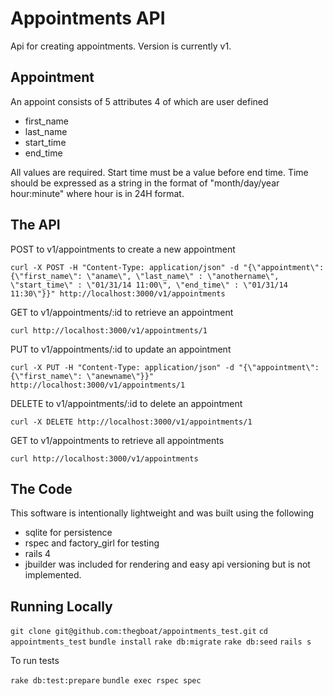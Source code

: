 Appointments API
=========
Api for creating appointments. Version is currently v1.

Appointment
-------

An appoint consists of 5 attributes 4 of which are user defined

 - first_name
 - last_name
 - start_time
 - end_time

All values are required.  Start time must be a value before end time.  Time should be expressed as a string in the format of "month/day/year hour:minute" where hour is in 24H format.

The API
-------

POST to v1/appointments to create a new appointment

`curl -X POST -H "Content-Type: application/json" -d "{\"appointment\":{\"first_name\": \"aname\", \"last_name\" : \"anothername\", \"start_time\" : \"01/31/14 11:00\", \"end_time\" : \"01/31/14 11:30\"}}" http://localhost:3000/v1/appointments`

GET to v1/appointments/:id to retrieve an appointment

`curl http://localhost:3000/v1/appointments/1`

PUT to v1/appointments/:id to update an appointment

`curl -X PUT -H "Content-Type: application/json" -d "{\"appointment\":{\"first_name\": \"anewname\"}}" http://localhost:3000/v1/appointments/1`

DELETE to v1/appointments/:id to delete an appointment

`curl -X DELETE http://localhost:3000/v1/appointments/1`

GET to v1/appointments to retrieve all appointments

`curl http://localhost:3000/v1/appointments`

The Code
-------

This software is intentionally lightweight and was built using the following

- sqlite for persistence
- rspec and factory_girl for testing
- rails 4
- jbuilder was included for rendering and easy api versioning but is not implemented.

Running Locally
--------

`git clone git@github.com:thegboat/appointments_test.git`
`cd appointments_test`
`bundle install`
`rake db:migrate`
`rake db:seed`
`rails s`

To run tests

`rake db:test:prepare`
`bundle exec rspec spec`


